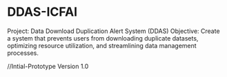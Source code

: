 # DDAS-ICFAI
Project: Data Download Duplication Alert System (DDAS) Objective: Create a system that prevents users from downloading duplicate datasets, optimizing resource utilization, and streamlining data management processes.

//Intial-Prototype Version 1.0
